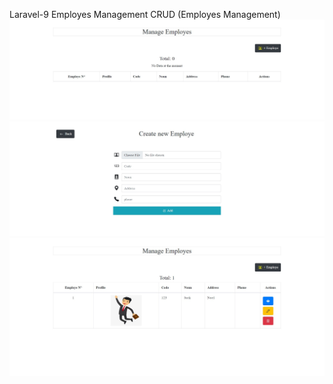 Laravel-9 Employes Management CRUD (Employes Management)
<img src="https://github.com/Abdessamad7687/Laravel-9-CRUD/blob/main/public/images/main.jpg" alt="" />
<br>
<img src="https://github.com/Abdessamad7687/Laravel-9-CRUD/blob/main/public/images/create.jpg" alt="" />
<br>
<img src="https://github.com/Abdessamad7687/Laravel-9-CRUD/blob/main/public/images/main2.jpg" alt="" />
<br>







